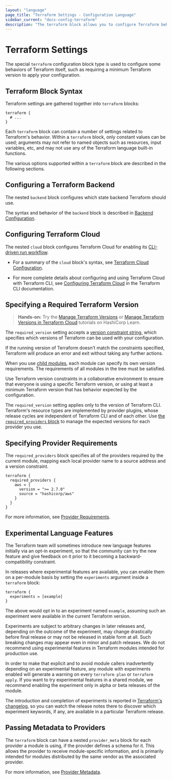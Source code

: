 ```yaml
---
layout: "language"
page_title: "Terraform Settings - Configuration Language"
sidebar_current: "docs-config-terraform"
description: "The terraform block allows you to configure Terraform behavior, including the Terraform version, backend, integration with Terraform Cloud, and required providers."
---
```


# Terraform Settings

The special `terraform` configuration block type is used to configure some
behaviors of Terraform itself, such as requiring a minimum Terraform version to
apply your configuration.

## Terraform Block Syntax

Terraform settings are gathered together into `terraform` blocks:

```hcl
terraform {
  # ...
}
```

Each `terraform` block can contain a number of settings related to Terraform's
behavior. Within a `terraform` block, only constant values can be used;
arguments may not refer to named objects such as resources, input variables,
etc, and may not use any of the Terraform language built-in functions.

The various options supported within a `terraform` block are described in the
following sections.

## Configuring a Terraform Backend

The nested `backend` block configures which state backend Terraform should use.

The syntax and behavior of the `backend` block is described in [Backend
Configuration](/docs/language/settings/backends/configuration.html).

## Configuring Terraform Cloud

The nested `cloud` block configures Terraform Cloud for enabling its
[CLI-driven run workflow](/docs/cloud/run/cli.html).

- For a summary of the `cloud` block's syntax, see 
[Terraform Cloud Configuration](/docs/language/settings/terraform-cloud.html).

- For more complete details about configuring and using Terraform Cloud with Terraform CLI,
see [Configuring Terraform Cloud](/docs/cli/configuring-terraform-cloud/index.html) in the
Terraform CLI documentation.

## Specifying a Required Terraform Version

> **Hands-on:** Try the [Manage Terraform Versions](https://learn.hashicorp.com/tutorials/terraform/versions?in=terraform/configuration-language)  or [Manage Terraform Versions in Terraform Cloud](https://learn.hashicorp.com/tutorials/terraform/cloud-versions?in=terraform/cloud) tutorials on HashiCorp Learn.

The `required_version` setting accepts a [version constraint
string,](/docs/language/expressions/version-constraints.html) which specifies which versions of Terraform
can be used with your configuration.

If the running version of Terraform doesn't match the constraints specified,
Terraform will produce an error and exit without taking any further actions.

When you use [child modules](/docs/language/modules/index.html), each module can specify its own
version requirements. The requirements of all modules in the tree must be
satisfied.

Use Terraform version constraints in a collaborative environment to
ensure that everyone is using a specific Terraform version, or using at least
a minimum Terraform version that has behavior expected by the configuration.

The `required_version` setting applies only to the version of Terraform CLI.
Terraform's resource types are implemented by provider plugins,
whose release cycles are independent of Terraform CLI and of each other.
Use [the `required_providers` block](/docs/language/providers/requirements.html) to manage
the expected versions for each provider you use.

## Specifying Provider Requirements

[inpage-source]: #specifying-provider-requirements

The `required_providers` block specifies all of the providers required by the
current module, mapping each local provider name to a source address and a
version constraint.

```hcl
terraform {
  required_providers {
    aws = {
      version = ">= 2.7.0"
      source = "hashicorp/aws"
    }
  }
}
```

For more information, see [Provider Requirements](/docs/language/providers/requirements.html).

## Experimental Language Features

The Terraform team will sometimes introduce new language features initially via
an opt-in experiment, so that the community can try the new feature and give
feedback on it prior to it becoming a backward-compatibility constraint.

In releases where experimental features are available, you can enable them on
a per-module basis by setting the `experiments` argument inside a `terraform`
block:

```hcl
terraform {
  experiments = [example]
}
```

The above would opt in to an experiment named `example`, assuming such an
experiment were available in the current Terraform version.

Experiments are subject to arbitrary changes in later releases and, depending on
the outcome of the experiment, may change drastically before final release or
may not be released in stable form at all. Such breaking changes may appear
even in minor and patch releases. We do not recommend using experimental
features in Terraform modules intended for production use.

In order to make that explicit and to avoid module callers inadvertently
depending on an experimental feature, any module with experiments enabled will
generate a warning on every `terraform plan` or `terraform apply`. If you
want to try experimental features in a shared module, we recommend enabling the
experiment only in alpha or beta releases of the module.

The introduction and completion of experiments is reported in
[Terraform's changelog](https://github.com/hashicorp/terraform/blob/main/CHANGELOG.md),
so you can watch the release notes there to discover which experiment keywords,
if any, are available in a particular Terraform release.

## Passing Metadata to Providers

The `terraform` block can have a nested `provider_meta` block for each
provider a module is using, if the provider defines a schema for it. This
allows the provider to receive module-specific information, and is primarily
intended for modules distributed by the same vendor as the associated provider.

For more information, see [Provider Metadata](/docs/internals/provider-meta.html).
